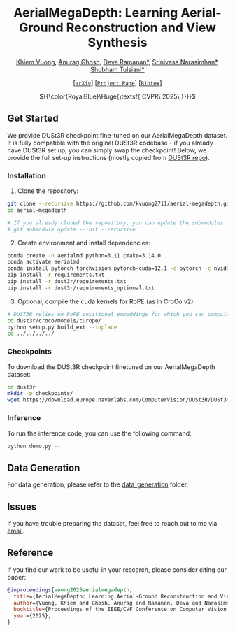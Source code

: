 <div align="center">

# AerialMegaDepth: Learning Aerial-Ground Reconstruction and View Synthesis

[Khiem Vuong](https://www.khiemvuong.com/), [Anurag Ghosh](https://anuragxel.github.io/), [Deva Ramanan*](https://www.cs.cmu.edu/~deva), [Srinivasa Narasimhan*](https://www.cs.cmu.edu/~srinivas), [Shubham Tulsiani*](https://shubhtuls.github.io/)

[[`arXiv`](https://arxiv.org/abs/XXXX.XXXXX)]
[[`Project Page`](https://aerial-megadepth.github.io/)]
[[`Bibtex`](#reference)]

${{\color{RoyalBlue}\Huge{\textsf{  CVPR\ 2025\ \}}}}\$

</div>


## Get Started
We provide DUSt3R checkpoint fine-tuned on our AerialMegaDepth dataset. It is fully compatible with the original DUSt3R codebase - if you already have DUSt3R set up, you can simply swap the checkpoint! Below, we provide the full set-up instructions (mostly copied from [DUSt3R repo](https://github.com/naver/dust3r)).

### Installation

1. Clone the repository:
```bash
git clone --recursive https://github.com/kvuong2711/aerial-megadepth.git
cd aerial-megadepth

# If you already cloned the repository, you can update the submodules:
# git submodule update --init --recursive
```
2. Create environment and install dependencies:
```bash
conda create -n aerialmd python=3.11 cmake=3.14.0
conda activate aerialmd 
conda install pytorch torchvision pytorch-cuda=12.1 -c pytorch -c nvidia  # use the correct version of cuda for your system
pip install -r requirements.txt
pip install -r dust3r/requirements.txt
pip install -r dust3r/requirements_optional.txt
```
3. Optional, compile the cuda kernels for RoPE (as in CroCo v2):
```bash
# DUST3R relies on RoPE positional embeddings for which you can compile some cuda kernels for faster runtime.
cd dust3r/croco/models/curope/
python setup.py build_ext --inplace
cd ../../../../
```
### Checkpoints

To download the DUSt3R checkpoint finetuned on our AerialMegaDepth dataset:

```bash
cd dust3r
mkdir -p checkpoints/
wget https://download.europe.naverlabs.com/ComputerVision/DUSt3R/DUSt3R_ViTLarge_BaseDecoder_512_dpt.pth -P checkpoints/
```

### Inference

To run the inference code, you can use the following command:

```bash
python demo.py --
```


## Data Generation
For data generation, please refer to the [data_generation](data_generation) folder.


## Issues
If you have trouble preparing the dataset, feel free to reach out to me via [email](mailto:kvuong@andrew.cmu.edu).

## Reference

If you find our work to be useful in your research, please consider citing our paper:

```bibtex
@inproceedings{vuong2025aerialmegadepth,
  title={AerialMegaDepth: Learning Aerial-Ground Reconstruction and View Synthesis},
  author={Vuong, Khiem and Ghosh, Anurag and Ramanan, Deva and Narasimhan, Srinivasa and Tulsiani, Shubham},
  booktitle={Proceedings of the IEEE/CVF Conference on Computer Vision and Pattern Recognition},
  year={2025},
}
```
